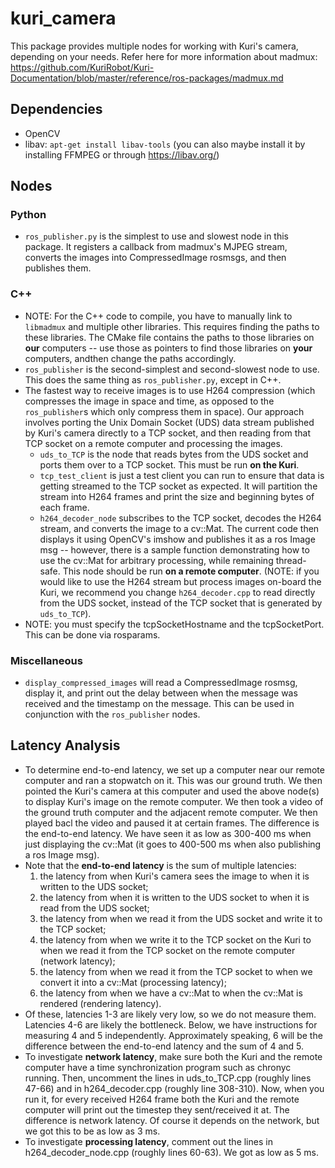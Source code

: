# kuri_camera

This package provides multiple nodes for working with Kuri's camera, depending on your needs. Refer here for more information about madmux: https://github.com/KuriRobot/Kuri-Documentation/blob/master/reference/ros-packages/madmux.md

## Dependencies

- OpenCV
- libav: `apt-get install libav-tools` (you can also maybe install it by installing FFMPEG or through https://libav.org/)

## Nodes

### Python

- `ros_publisher.py` is the simplest to use and slowest node in this package. It registers a callback from madmux's MJPEG stream, converts the images into CompressedImage rosmsgs, and then publishes them.

### C++

- NOTE: For the C++ code to compile, you have to manually link to `libmadmux` and multiple other libraries. This requires finding the paths to these libraries. The CMake file contains the paths to those libraries on **our** computers -- use those as pointers to find those libraries on **your** computers, andthen change the paths accordingly.
- `ros_publisher` is the second-simplest and second-slowest node to use. This does the same thing as `ros_publisher.py`, except in C++.
- The fastest way to receive images is to use H264 compression (which compresses the image in space and time, as opposed to the `ros_publisher`s which only compress them in space). Our approach involves porting the Unix Domain Socket (UDS) data stream published by Kuri's camera directly to a TCP socket, and then reading from that TCP socket on a remote computer and processing the images.
  - `uds_to_TCP` is the node that reads bytes from the UDS socket and ports them over to a TCP socket. This must be run **on the Kuri**.
  - `tcp_test_client` is just a test client you can run to ensure that data is getting streamed to the TCP socket as expected. It will partition the stream into H264 frames and print the size and beginning bytes of each frame.
  - `h264_decoder_node` subscribes to the TCP socket, decodes the H264 stream, and converts the image to a cv::Mat. The current code then displays it using OpenCV's imshow and publishes it as a ros Image msg -- however, there is a sample function demonstrating how to use the cv::Mat for arbitrary processing, while remaining thread-safe. This node should be run **on a remote computer**. (NOTE: if you would like to use the H264 stream but process images on-board the Kuri, we recommend you change `h264_decoder.cpp` to read directly from the UDS socket, instead of the TCP socket that is generated by `uds_to_TCP`).
- NOTE: you must specify the tcpSocketHostname and the tcpSocketPort. This can be done via rosparams.

### Miscellaneous
- `display_compressed_images` will read a CompressedImage rosmsg, display it, and print out the delay between when the message was received and the timestamp on the message. This can be used in conjunction with the `ros_publisher` nodes.

## Latency Analysis
- To determine end-to-end latency, we set up a computer near our remote computer and ran a stopwatch on it. This was our ground truth. We then pointed the Kuri's camera at this computer and used the above node(s) to display Kuri's image on the remote computer. We then took a video of the ground truth computer and the adjacent remote computer. We then played bacl the video and paused it at certain frames. The difference is the end-to-end latency. We have seen it as low as 300-400 ms when just displaying the cv::Mat (it goes to 400-500 ms when also publishing a ros Image msg).
- Note that the **end-to-end latency** is the sum of multiple latencies:
    1) the latency from when Kuri's camera sees the image to when it is written to the UDS socket;
    2) the latency from when it is written to the UDS socket to when it is read from the UDS socket;
    3) the latency from when we read it from the UDS socket and write it to the TCP socket;
    4) the latency from when we write it to the TCP socket on the Kuri to when we read it from the TCP socket on the remote computer (network latency);
    5) the latency from when we read it from the TCP socket to when we convert it into a cv::Mat (processing latency);
    6) the latency from when we have a cv::Mat to when the cv::Mat is rendered (rendering latency).
- Of these, latencies 1-3 are likely very low, so we do not measure them. Latencies 4-6 are likely the bottleneck. Below, we have instructions for measuring 4 and 5 independently. Approximately speaking, 6 will be the difference between the end-to-end latency and the sum of 4 and 5.
- To investigate **network latency**, make sure both the Kuri and the remote computer have a time synchronization program such as chronyc running. Then, uncomment the lines in uds_to_TCP.cpp (roughly lines 47-66) and in h264_decoder.cpp (roughly line 308-310). Now, when you run it, for every received H264 frame both the Kuri and the remote computer will print out the timestep they sent/received it at. The difference is network latency. Of course it depends on the network, but we got this to be as low as 3 ms.
- To investigate **processing latency**, comment out the lines in h264_decoder_node.cpp (roughly lines 60-63). We got as low as 5 ms.
